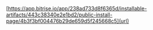[https://app.bitrise.io/app/238ad733d8f6365d/installable-artifacts/443c38340e2e1bd2/public-install-page/4b3f3bf004476b29de659d5f245668c5](url)
